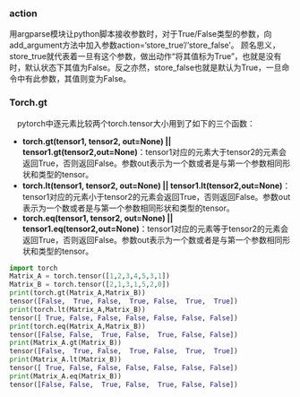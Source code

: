### action



用argparse模块让python脚本接收参数时，对于True/False类型的参数，向add_argument方法中加入参数action=‘store_true’/‘store_false’。
顾名思义，store_true就代表着一旦有这个参数，做出动作“将其值标为True”，也就是没有时，默认状态下其值为False。反之亦然，store_false也就是默认为True，一旦命令中有此参数，其值则变为False。



### Torch.gt



 pytorch中逐元素比较两个torch.tensor大小用到了如下的三个函数：

- **torch.gt(tensor1, tensor2, out=None) || tensor1.gt(tensor2,out=None)**：tensor1对应的元素大于tensor2的元素会返回True，否则返回False。参数out表示为一个数或者是与第一个参数相同形状和类型的tensor。
- **torch.lt(tensor1, tensor2, out=None) || tensor1.lt(tensor2,out=None)**：tensor1对应的元素小于tensor2的元素会返回True，否则返回False。参数out表示为一个数或者是与第一个参数相同形状和类型的tensor。
- **torch.eq(tensor1, tensor2, out=None) || tensor1.eq(tensor2,out=None)**：tensor1对应的元素等于tensor2的元素会返回True，否则返回False。参数out表示为一个数或者是与第一个参数相同形状和类型的tensor。

```python
import torch
Matrix_A = torch.tensor([1,2,3,4,5,3,1])
Matrix_B = torch.tensor([2,1,3,1,5,2,0])
print(torch.gt(Matrix_A,Matrix_B))
tensor([False,  True, False,  True, False,  True,  True])
print(torch.lt(Matrix_A,Matrix_B))
tensor([ True, False, False, False, False, False, False])
print(torch.eq(Matrix_A,Matrix_B))
tensor([False, False,  True, False,  True, False, False])
print(Matrix_A.gt(Matrix_B))
tensor([False,  True, False,  True, False,  True,  True])
print(Matrix_A.lt(Matrix_B))
tensor([ True, False, False, False, False, False, False])
print(Matrix_A.eq(Matrix_B))
tensor([False, False,  True, False,  True, False, False])
```



